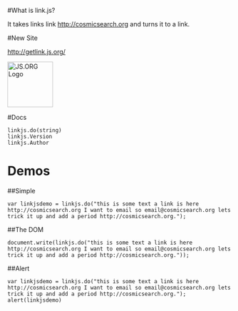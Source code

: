 #What is link.js?

It takes links link http://cosmicsearch.org and turns it to a link.

#New Site

http://getlink.js.org/

<a href="https://js.org" target="_blank" title="JS.ORG | JavaScript Community">
<img src="https://logo.js.org/dark_horz.png" width="102" alt="JS.ORG Logo"/></a>
<!-- alternatives [bright|dark]_[horz|vert|tiny].png (width[horz:102,vert:50,tiny:77]) -->

#Docs

```
linkjs.do(string)
linkjs.Version
linkjs.Author
```

# Demos

##Simple

```
var linkjsdemo = linkjs.do("this is some text a link is here http://cosmicsearch.org I want to email so email@cosmicsearch.org lets trick it up and add a period http://cosmicsearch.org.");
```

##The DOM

```
document.write(linkjs.do("this is some text a link is here http://cosmicsearch.org I want to email so email@cosmicsearch.org lets trick it up and add a period http://cosmicsearch.org."));
```

##Alert
```
var linkjsdemo = linkjs.do("this is some text a link is here http://cosmicsearch.org I want to email so email@cosmicsearch.org lets trick it up and add a period http://cosmicsearch.org.");
alert(linkjsdemo)
```
